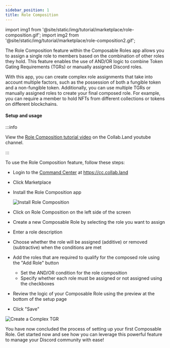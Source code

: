 ```yaml
---
sidebar_position: 1
title: Role Composition
---
```


import img1 from '@site/static/img/tutorial/marketplace/role-composition.gif';
import img2 from '@site/static/img/tutorial/marketplace/role-composition2.gif';



The Role Composition feature within the Composable Roles app allows you to assign a single role to members based on the combination of other roles they hold. This feature enables the use of AND/OR logic to combine Token Gating Requirements (TGRs) or manually assigned Discord roles.

With this app, you can create complex role assignments that take into account multiple factors, such as the possession of both a fungible token and a non-fungible token. Additionally, you can use multiple TGRs or manually assigned roles to create your final composed role. For example, you can require a member to hold NFTs from different collections or tokens on different blockchains.

#### Setup and usage
:::info

View the [Role Composition tutorial video](https://www.youtube.com/watch?v=r8qP-oQvej4&list=PLQbEq7a9kYPnufJFY8XDr5HjvPaThjoS-&index=6) on the Collab.Land youtube channel.

:::

To use the Role Composition feature, follow these steps:

- Login to the [Command Center](../getting-started/#browse--install-apps) at https://cc.collab.land

- Click Marketplace

- Install the Role Composition app 
  
  <div class="text--center">
    <img  src={img1} alt="Install Role Composition" />
  </div>

- Click on Role Composition on the left side of the screen
- Create a new Composable Role by selecting the role you want to assign
- Enter a role description
- Choose whether the role will be assigned (additive) or removed (subtractive) when the conditions are met
- Add the roles that are required to qualify for the composed role using the "Add Role" button
  - Set the AND/OR condition for the role composition
  - Specify whether each role must be assigned or not assigned using the checkboxes
- Review the logic of your Composable Role using the preview at the bottom of the setup page
- Click "Save"

<div class="text--center">
  <img  src={img2} alt="Create a Complex TGR" />
</div>


You have now concluded the process of setting up your first Composable Role. Get started now and see how you can leverage this powerful feature to manage your Discord community with ease!

